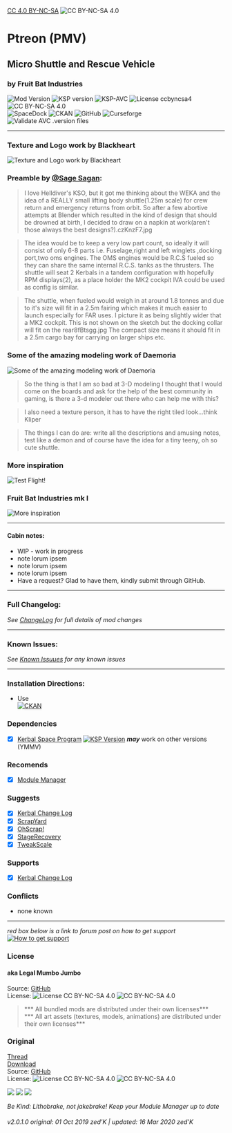 [CC 4.0 BY-NC-SA](https://creativecommons.org/licenses/by-nc-sa/4.0/)
![CC BY-NC-SA 4.0](https://licensebuttons.net/i/l/by-nc-sa/transparent/33/66/99/88x31.png "CC BY-NC-SA 4.0")

<!-- Readme.md v1.0.2.0
Ptreon (PMV)
created: 01 Oct 19
updated: 2020 03 16 -->
<!-- # KerbGuise Experimental engineering (KGEx)
#### Brings you: -->
<!-- Download on SpaceDock or Github or Curseforge. Also available on CKAN. -->

# Ptreon (PMV)
## Micro Shuttle and Rescue Vehicle
### by Fruit Bat Industries
![Mod Version][shield:mod:latest] 
![KSP version][shield:ksp] ![KSP-AVC][shield:kspavc] ![License ccbyncsa4][shield:license] ![][LOGO:ccbyncsa4]   
![SpaceDock][shield:spacedock] ![CKAN][shield:ckan] ![GitHub][shield:github] ![Curseforge][shield:curseforge]  
![Validate AVC .version files][shield:avcvalid]  
***
### Texture and Logo work by Blackheart  
![Texture and Logo work by Blackheart][IMG:hero:1]  
### Preamble by [@Sage Sagan][LINK:sagesagan]: 
> I love Helldiver's KSO, but it got me thinking about the WEKA and the idea of a REALLY small lifting body shuttle(1.25m scale) for crew return and emergency returns from orbit. So after a few abortive attempts at Blender which resulted in the kind of design that should be drowned at birth, I decided to draw on a napkin at work(aren't those always the best designs?).czKnzF7.jpg

> The idea would be to keep a very low part count, so ideally it will consist of only 6-8 parts i.e. Fuselage,right and left winglets ,docking port,two oms engines. The OMS engines would be R.C.S fueled so they can share the same internal R.C.S. tanks as the thrusters. The shuttle will seat 2 Kerbals in a tandem configuration with hopefully RPM displays(2), as a place holder the MK2 cockpit IVA could be used as config is similar.

> The shuttle, when fueled would weigh in at around 1.8 tonnes and due to it's size will fit in a 2.5m fairing which makes it much easier to launch especially for FAR uses. I picture it as being slightly wider that a MK2 cockpit. This is not shown on the sketch but the docking collar will fit on the rear8fBtsgg.jpg The compact size means it should fit in a 2.5m cargo bay for carrying on larger ships etc.  

### Some of the amazing modeling work of Daemoria  
![Some of the amazing modeling work of Daemoria][IMG:hero:2]  

> So the thing is that I am so bad at 3-D modeling I thought that I would come on the boards and ask for the help of the best community in gaming, is there a 3-d modeler out there who can help me with this?

> I also need a texture person, it has to have the right tiled look...think Kliper

> The things I can do are: write all the descriptions and amusing notes, test like a demon and of course have the idea for a tiny teeny, oh so cute shuttle.  

### More inspiration  
![Test Flight!][IMG:hero:3]  
### Fruit Bat Industries mk I  
![More inspiration][IMG:hero:0]  
***  
#### Cabin notes:  
- WIP - work in progress
- note lorum ipsem  
- note lorum ipsem  
- note lorum ipsem  
- Have a request? Glad to have them, kindly submit through GitHub.
***
### Full Changelog:
*See [ChangeLog][MOD:changelog] for full details of mod changes*
***
### Known Issues:
*See [Known Issuues][MOD:known] for any known issues*
***
### Installation Directions:
- Use  
[![CKAN][image:rel-ckan]][thread:ckan]  
### Dependencies
- [x] [Kerbal Space Program][KSP:website] [![][shield:ksp]][KSP:website] ***may*** work on other versions (YMMV)
### Recomends  
- [x] [Module Manager][thread:mm]  
### Suggests
- [x] [Kerbal Change Log][thread:kcl]  
- [x] [ScrapYard][thread:SYD]
- [x] [OhScrap!][thread:OHS]  
- [x] [StageRecovery][thread:sr]  
- [x] [TweakScale][thread:twk]  
### Supports
- [x] [Kerbal Change Log][thread:kcl]  
### Conflicts
- none known
***  
*red box below is a link to forum post on how to get support*  
[![How to get support][image:get-support]][thread:getsupport]

### License
#### aka Legal Mumbo Jumbo
Source: [GitHub][MOD:github:repo]  
License: ![License CC BY-NC-SA 4.0][shield:license] ![][LOGO:ccbyncsa4]    
> *** All bundled mods are distributed under their own licenses***<br>
> *** All art assets (textures, models, animations) are distributed under their own licenses*** 
### Original
[Thread][MOD:original:thread]  
[Download][MOD:original:download]  
Source: [GitHub][MOD:original:source]  
License: ![License CC BY-NC-SA 4.0][shield:license] ![][LOGO:ccbyncsa4]  
<!-- graphical links to downloads -->
[![][image:rel-github]][MOD:rel-github] [![][image:rel-spacedock]][MOD:rel-spacedock] [![][image:rel-curseforge]][MOD:rel-curseforge]  

*Be Kind: Lithobrake, not jakebrake! Keep your Module Manager up to date*

###### v2.0.1.0 original: 01 Oct 2019 zed'K | updated: 16 Mar 2020 zed'K

[MOD:license]:      https://github.com/zer0Kerbal/Ptreon/blob/master/LICENSE
[MOD:contributing]: https://github.com/zer0Kerbal/Ptreon/blob/master/.github/CONTRIBUTING.md
[MOD:issues]:       https://github.com/zer0Kerbal/Ptreon/issues
[MOD:wiki]:         https://github.com/zer0Kerbal/Ptreon/
[MOD:known]:        https://github.com/zer0Kerbal/Ptreon/wiki/Known-Issues
[MOD:forum]:        https://forum.kerbalspaceprogram.com/index.php?/topic/192456-*
[MOD:github:repo]:  https://github.com/zer0Kerbal/Ptreon/
[MOD:changelog]:    https://github.com/zer0Kerbal/Ptreon/Changelog.cfg
<!--- original mod stuff -->
[MOD:original:source]: https://www.dropbox.com/s/85og3xdhark7com/Pteron5.rar?dl=0
[MOD:original:thread]:https://forum.kerbalspaceprogram.com/index.php?/topic/64520-*
[MOD:original:download]: https://www.dropbox.com/s/85og3xdhark7com/Pteron5.rar?dl=0

[KSP:website]: http://kerbalspaceprogram.com/
[LOGO:mit]:     https://i.postimg.cc/bvjfsMP5/MIT-17x17.png
[LOGO:gplv3]:   https://i.postimg.cc/90kCDs7K/gplv3-48x17.png
[LOGO:ccbysa4]: https://licensebuttons.net/l/by-sa/4.0/80x15.png
[LOGO:ccbyncsa4]: https://licensebuttons.net/i/l/by-nc-sa/transparent/33/66/99/76x22.png "CC BY-NC-SA 4.0"
[LOGO:wtfpl]:   http://www.wtfpl.net/wp-content/uploads/2012/12/wtfpl-badge-4.png

[MOD:rel-github]: https://github.com/zer0Kerbal/Ptreon/releases/latest "GitHub"
[MOD:rel-spacedock]: http://spacedock.info/mod/1746
[MOD:rel-curseforge]: https://www.curseforge.com/kerbal/ksp-mods/ptreon
[MOD:rel-ckan]: http://forum.kerbalspaceprogram.com/index.php?/topic/90246-*

[image:rel-github]:       https://i.imgur.com/RE4Ppr9.png
[image:rel-spacedock]: https://i.imgur.com/m0a7tn2.png
[image:rel-curseforge]: https://i.postimg.cc/RZNyB5vP/Download-On-Curse.png
[image:get-support]:    https://i.postimg.cc/vHP6zmrw/image.png

[image:rel-ckan]:    https://i.postimg.cc/x8XSVg4R/sj507JC.png
[image:changelog]: https://i.postimg.cc/qM9p4V0C/changelog.png
[image:source]:      https://i.postimg.cc/tJ8GqW0H/source.png

[image:rel-github-sm]:      https://i.postimg.cc/1XXy5yfD/github.png
[image:rel-spacedock-sm]: https://i.postimg.cc/DZ22Hrhj/spacedock.png
[image:rel-curseforge-sm]: https://i.postimg.cc/ZRVTSWKT/UVVt0OP.png
  
[shield:mod:latest]: https://img.shields.io/github/v/release/zer0Kerbal/Ptreon?include_prereleases?style=plastic
[shield:mod]: https://img.shields.io/endpoint?url=https://raw.githubusercontent.com/zer0Kerbal/Ptreon/master/json/mod.json  
[shield:ksp]: https://img.shields.io/endpoint?url=https://raw.githubusercontent.com/zer0Kerbal/Ptreon/master/json/ksp.json  "KSP Version"  
[shield:license]: https://img.shields.io/endpoint?url=https://raw.githubusercontent.com/zer0Kerbal/Ptreon/master/json/license.json
[shield:kspavc]:     https://img.shields.io/badge/KSP-AVC--supported-brightgreen.svg?style=plastic
[shield:spacedock]:  https://img.shields.io/badge/SpaceDock-listed-blue.svg?style=plastic
[shield:ckan]:       https://img.shields.io/badge/CKAN-Indexed-blue.svg?style=plastic
[shield:github]:     https://img.shields.io/badge/Github-Indexed-blue.svg?style=plastic&logo=github
[shield:curseforge]: https://img.shields.io/badge/CurseForge-listed-blue.svg?style=plastic
[shield:avcvalid]:   https://github.com/zer0Kerbal/Pteron/workflows/Validate%20AVC%20.version%20files/badge.svg "thank you to DasSkelett"  

<!-- zer0Kerbal mods -->
[thread:ODFC]: https://forum.kerbalspaceprogram.com/index.php?/topic/187625-* "On Demand Fuel Cells"  
[thread:FTF]:  https://forum.kerbalspaceprogram.com/index.php?/topic/188841-* "Field Training Facility"  
[thread:FTL]:  https://forum.kerbalspaceprogram.com/index.php?/topic/188841-* "Field Training Lab"  
[thread:MHH]:  https://forum.kerbalspaceprogram.com/index.php?/topic/188246-* "More Hitchhikers"  
[thread:TCP]:  https://forum.kerbalspaceprogram.com/index.php?/topic/187495-* "Transparent Command Pods"  
[thread:NUK]:  https://forum.kerbalspaceprogram.com/index.php?/topic/21466-*  "Nuke Tiny Parts"
[thread:OHS]:  https://forum.kerbalspaceprogram.com/index.php?/topic/192360-* "Oh Scrap!"  
[thread:SYD]:  https://forum.kerbalspaceprogram.com/index.php?/topic/192360-* "ScrapYard"  

[thread:DPD]:  https://github.com/zer0Kerbal/KGEx/tree/master/GameData/KGEx/DockingPortDescriptions "Docking Port Descriptions"
[thread:PPS]:  https://forum.kerbalspaceprogram.com/index.php?/topic/192187-* "Shielded PicoPort"  
[thread:DST]:  https://forum.kerbalspaceprogram.com/index.php?/topic/191719-* "DaMichel's Spherical Tanks"  
[thread:DMF]:  https://forum.kerbalspaceprogram.com/index.php?/topic/191719-* "DaMichel's Fuselage"  
[thread:DAR]:  https://forum.kerbalspaceprogram.com/index.php?/topic/191719-* "DaMichel's AeroRadial"  
[thread:DCB]:  https://forum.kerbalspaceprogram.com/index.php?/topic/191719-* "DaMichel's CargoBays"  
[thread:SDS]:  https://forum.kerbalspaceprogram.com/index.php?/topic/191719-* "Stork Delivery System (SDS)"  
[thread:SC!]:  https://forum.kerbalspaceprogram.com/index.php?/topic/191424-* "SimpleConstructon!"  
[thread:SL!]:  https://forum.kerbalspaceprogram.com/index.php?/topic/191045-* "SimpleLogistics!"  
[thread:NSSC]:  https://forum.kerbalspaceprogram.com/index.php?/topic/191504-* "Not So SimpleConstructon!" 
[thread:BIO]:  https://forum.kerbalspaceprogram.com/index.php?/topic/191426-* "Biomatic"  
[thread:B9S]:  https://forum.kerbalspaceprogram.com/index.php?/topic/190870-* "B9 Stock Switches"  
[thread:KGX]: https://forum.kerbalspaceprogram.com/index.php?/topic/188246-* "KGEx"  
[thread:VG0]:  http:// "Vanguard"  
[thread:PRB]:  http:// "ProbiTronics"  
[thread:CTN]:  http:// "CTN"  
[thread:HB!]:  http:// "HotBeverages"  

[thread:mm]:  http://forum.kerbalspaceprogram.com/index.php?/topic/50533-* "Module Manager"  
[thread:sr]:  https://forum.kerbalspaceprogram.com/index.php?/topic/179306-* "StageRecovery"  
[thread:kcl]: https://forum.kerbalspaceprogram.com/index.php?/topic/179207-* "Kerbal Change Log"  
[thread:twk]: https://forum.kerbalspaceprogram.com/index.php?/topic/179030-* "TweakScale"  
[thread:crp]: http://forum.kerbalspaceprogram.com/index.php?/topic/83007-* "Community Resource Pack"  
[thread:ckan]: https://forum.kerbalspaceprogram.com/index.php?/topic/154922-* "CKAN"  

[LINK:license]: https://creativecommons.org/licenses/by-nc-sa/4.0/ "CC BY-NC-SA 4.0"  
[thread:getsupport]: https://forum.kerbalspaceprogram.com/index.php?/topic/83212-*

[LINK:linuxgurugamer]: https://forum.kerbalspaceprogram.com/index.php?/profile/129964-linuxgurugamer/
[LINK:zer0Kerbal]:     https://forum.kerbalspaceprogram.com/index.php?/profile/190933-zer0kerbal/ "zer0Kerbal"  
[LINK:sagesagan]: https://forum.kerbalspaceprogram.com/index.php?/profile/102159-sage-sagan/ "Sage Sagan"  

[IMG:hero:0]: https://i.imgur.com/KpBnYY2.jpg "Fruit Bat Industries Pteron mk I"  
[IMG:hero:1]: https://i.imgur.com/amouo8l.png "texture and logo work of Blackheart"
[IMG:hero:2]: https://i.imgur.com/97s1p0O.png "Some of the amazing modeling work of Daemoria:"  
[IMG:hero:3]: https://i.imgur.com/T6pyukJ.jpg "More inspiration"  

<!--
this file: GPLv2
zer0Kerbal-->
